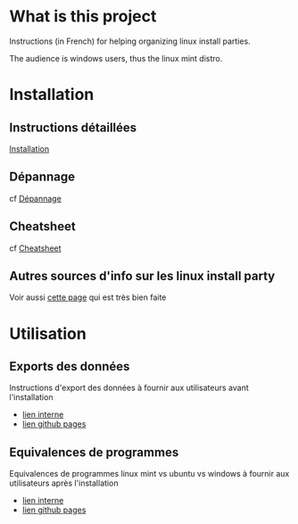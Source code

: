 # What is this project

Instructions (in French) for helping organizing linux install parties. 

The audience is windows users, thus the linux mint distro.

# Installation

## Instructions détaillées

[Installation](INSTALL.md)

## Dépannage

cf [Dépannage](TROUBLESHOOTING.md)

## Cheatsheet

cf [Cheatsheet](CHEATSHEET.md)

## Autres sources d'info sur les linux install party

Voir aussi [cette page](https://docs.lacontrevoie.fr/activites/ateliers/install-party/) qui est très bien faite

# Utilisation

## Exports des données

Instructions d'export des données à fournir aux utilisateurs avant l'installation

- [lien interne](Utilisation/PRE-REQUIS-EXPORTS.md)
- [lien github pages](https://ptrovatelli.github.io/linux-install-party/Utilisation/PRE-REQUIS-EXPORTS.html)

## Equivalences de programmes

Equivalences de programmes linux mint vs ubuntu vs windows à fournir aux utilisateurs après l'installation

- [lien interne](Utilisation/PROGRAMMES.md)
- [lien github pages](https://ptrovatelli.github.io/linux-install-party/Utilisation/PROGRAMMES.html)

